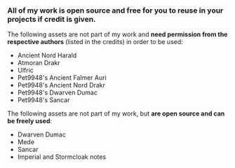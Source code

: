 ### All of my work is open source and free for you to reuse in your projects if credit is given.

The following assets are not part of my work and **need permission from the respective authors** (listed in the credits) in order to be used:

- Ancient Nord Harald
- Atmoran Drakr
- Ulfric
- Pet9948's Ancient Falmer Auri
- Pet9948's Ancient Nord Drakr
- Pet9948's Dwarven Dumac
- Pet9948's Sancar

The following assets are not part of my work, but **are open source and can be freely used**:

- Dwarven Dumac
- Mede 
- Sancar
- Imperial and Stormcloak notes 

